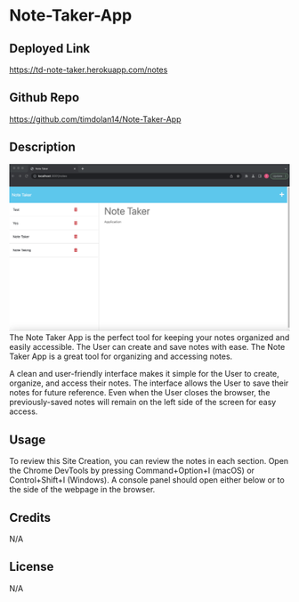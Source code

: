 # Note-Taker-App

## Deployed Link
https://td-note-taker.herokuapp.com/notes

## Github Repo

https://github.com/timdolan14/Note-Taker-App

## Description 

![Screenshot](./Assets/App%20Screenshot.png)
The Note Taker App is the perfect tool for keeping your notes organized and easily accessible. The User can create and save notes with ease. The Note Taker App is a great tool for organizing and accessing notes.

A clean and user-friendly interface makes it simple for the User to create, organize, and access their notes. The interface allows the User to save their notes for future reference. Even when the User closes the browser, the previously-saved notes will remain on the left side of the screen for easy access.


## Usage

To review this Site Creation, you can review the notes in each section. Open the Chrome DevTools by pressing Command+Option+I (macOS) or Control+Shift+I (Windows). A console panel should open either below or to the side of the webpage in the browser.

## Credits

N/A

## License

N/A